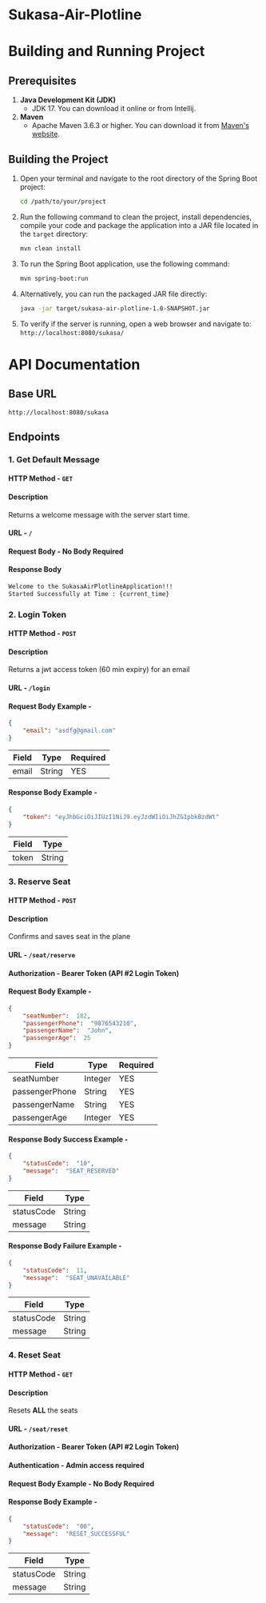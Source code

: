 # Sukasa-Air-Plotline

# Building and Running Project
## Prerequisites
1. **Java Development Kit (JDK)**
    - JDK 17. You can download it online or from Intellij.
2. **Maven**
    - Apache Maven 3.6.3 or higher. You can download it from [Maven's website](https://maven.apache.org/download.cgi).
## Building the Project
1. Open your terminal and navigate to the root directory of the Spring Boot project:
   ```bash
   cd /path/to/your/project
2. Run the following command to clean the project, install dependencies, compile your code and package the application into a JAR file located in the `target` directory:
   ```bash
   mvn clean install
3. To run the Spring Boot application, use the following command:
   ```bash
   mvn spring-boot:run
4. Alternatively, you can run the packaged JAR file directly:
   ```bash
   java -jar target/sukasa-air-plotline-1.0-SNAPSHOT.jar
5. To verify if the server is running, open a web browser and navigate to:
   `http://localhost:8080/sukasa/`

# API Documentation
## Base URL
`http://localhost:8080/sukasa`
## Endpoints
### 1. Get Default Message
#### HTTP Method    -    `GET`
#### Description
Returns a welcome message with the server start time.
#### URL    -    `/`
#### Request Body - No Body Required
#### Response Body
```html
Welcome to the SukasaAirPlotlineApplication!!!
Started Successfully at Time : {current_time}
```
### 2. Login Token
#### HTTP Method    -    `POST`
#### Description
Returns a jwt access token (60 min expiry) for an email
#### URL    -    `/login`
#### Request Body Example -
```json
{
	"email": "asdfg@gmail.com"
}
```
| Field | Type   | Required |
|-------|--------|----------|
| email | String | YES      |

#### Response Body Example -
```json
{
	"token": "eyJhbGciOiJIUzI1NiJ9.eyJzdWIiOiJhZG1pbkBzdWt"
}
```
| Field | Type   |
|-------|--------|
| token | String |
### 3. Reserve Seat
#### HTTP Method    -    `POST`
#### Description
Confirms and saves seat in the plane
#### URL    -    `/seat/reserve`
#### Authorization    -    Bearer Token (API #2 Login Token)
#### Request Body Example -
```json
{
	"seatNumber":  182,
	"passengerPhone":  "9876543210",
	"passengerName":  "John",
	"passengerAge":  25
}
```
| Field          | Type    | Required |
|----------------|---------|----------|
| seatNumber     | Integer | YES      |
| passengerPhone | String  | YES      |
| passengerName  | String  | YES      |
| passengerAge   | Integer | YES      |
#### Response Body Success Example -
```json
{
    "statusCode":  "10",
    "message":  "SEAT_RESERVED"
}
```
| Field      | Type   |
|------------|--------|
| statusCode | String |
| message    | String |
#### Response Body Failure Example -
```json
{
    "statusCode":  11,
    "message":  "SEAT_UNAVAILABLE"
}
```
| Field      | Type   |
|------------|--------|
| statusCode | String |
| message    | String |
### 4. Reset Seat
#### HTTP Method    -    `GET`
#### Description
Resets **ALL** the seats
#### URL    -    `/seat/reset`
#### Authorization    -    Bearer Token (API #2 Login Token)
#### Authentication    -    Admin access required
#### Request Body Example - No Body Required
#### Response Body Example -
```json
{
    "statusCode":  "00",
    "message":  "RESET_SUCCESSFUL"
}
```
| Field      | Type   |
|------------|--------|
| statusCode | String |
| message    | String |
